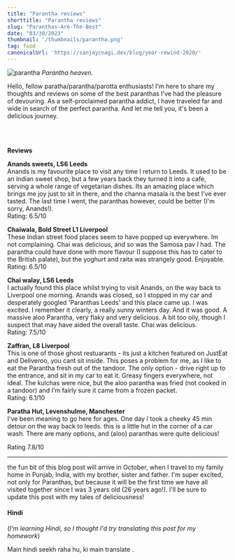 ```yaml
---
title: "Parantha reviews"
shorttitle: "Parantha reviews"
slug: "Paranthas-Are-The-Best"
date: "03/30/2023"
thumbnail: '/thumbnails/parantha.png'
tag: food
canonicalUrl: 'https://sanjaycnagi.dev/blog/year-rewind-2020/'
---
```


![parantha](/blog/parantha_mj.png)
*Parantha heaven.*

Hello, fellow paratha/parantha/parotta enthusiasts! I'm here to share my thoughts 
and reviews on some of the best paranthas I've had the pleasure of 
devouring. As a self-proclaimed parantha addict, I have traveled far 
and wide in search of the perfect parantha. And let me tell you, it's 
been a delicious journey.

<br></br>

**Reviews**

**Anands sweets, LS6 Leeds**  
Anands is my favourite place to visit any time I return to Leeds. It used to be an indian sweet shop, but a few years back they turned it into a cafe, serving a whole range of vegetarian dishes. Its an amazing place which brings me joy just to sit in there, and the channa masala is the best I've ever tasted. The last time I went, the paranthas however, could be better (I'm sorry, Anands!).  
Rating: 6.5/10

**Chaiwala, Bold Street L1 Liverpool**  
These Indian street food places seem to have popped up everywhere. Im not complaining. Chai was delicious, and so was the Samosa pav I had. The parantha could have done with more flavour (I suppose this has to cater to the British palate), but the yoghurt and raita was strangely good. Enjoyable.  
Rating: 6.5/10

**Chai walay, LS6 Leeds**  
I actually found this place whilst trying to visit Anands, on the way back to Liverpool one morning. Anands was closed, so I stopped in my car and desperately googled 'Paranthas Leeds' and this place came up. I was excited. I remember it clearly, a really sunny winters day. And it was good. A massive aloo Parantha, very flaky and very delicious. A bit too oily, though I suspect that may have aided the overall taste. Chai was delicious.  
Rating: 7.5/10

**Zaffran, L8 Liverpool**  
This is one of those ghost restuarants - its just a kitchen featured on JustEat and Deliveroo, you cant sit inside. This poses a problem for me, as I like to eat the Parantha fresh out of the tandoor. The only option - drive right up to the entrance, and sit in my car to eat it. Greasy fingers everywhere, not ideal. The kulchas were nice, but the aloo parantha was fried (not cooked in a tandoor) and I'm fairly sure it came from a frozen packet.   
Rating: 6.1/10

**Paratha Hut, Levenshulme, Manchester**    
I've been meaning to go here for ages. One day I took a cheeky 45 min detour on the way back to leeds. this is a little hut in the corner of a car wash. 
There are many options, and (aloo) paranthas were quite delicious!

Rating 7.8/10

---

the fun bit of this blog post will arrive in October, when I travel to my family home in Punjab, India, with my brother, sister and father. I'm super excited, not only for Paranthas, but because it will be the first time we have all visited together since I was 3 years old (26 years ago!). I'll be sure to update this post with my tales of deliciousness!


#### Hindi 

(*I'm learning Hindi, so I thought I'd try translating this post for my homework*)

Main hindi seekh raha hu, ki main translate . 

